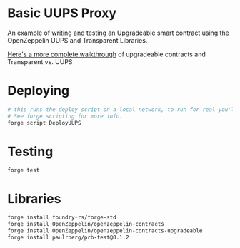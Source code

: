 # Basic UUPS Proxy

An example of writing and testing an Upgradeable smart contract using the OpenZeppelin UUPS and Transparent Libraries.

[Here's a more complete walkthrough](https://jordaniza.com/posts/upgradeable-contracts) of upgradeable contracts and Transparent vs. UUPS

# Deploying
```sh
# this runs the deploy script on a local network, to run for real you'll need to broadcast. 
# See forge scripting for more info.
forge script DeployUUPS
```

# Testing
```
forge test
```

# Libraries
```sh
forge install foundry-rs/forge-std
forge install OpenZeppelin/openzeppelin-contracts
forge install OpenZeppelin/openzeppelin-contracts-upgradeable
forge install paulrberg/prb-test@0.1.2  

```
